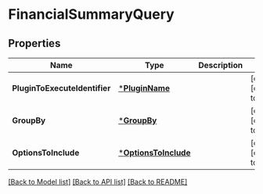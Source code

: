 # FinancialSummaryQuery

## Properties
Name | Type | Description | Notes
------------ | ------------- | ------------- | -------------
**PluginToExecuteIdentifier** | [***PluginName**](PluginName.md) |  | [optional] [default to null]
**GroupBy** | [***GroupBy**](GroupBy.md) |  | [optional] [default to null]
**OptionsToInclude** | [***OptionsToInclude**](OptionsToInclude.md) |  | [optional] [default to null]

[[Back to Model list]](../README.md#documentation-for-models) [[Back to API list]](../README.md#documentation-for-api-endpoints) [[Back to README]](../README.md)


